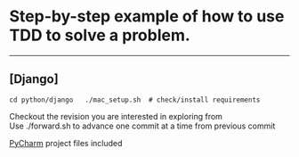 # Step-by-step example of how to use TDD to solve a problem.

---
## [Django]
`
cd python/django  
./mac_setup.sh  # check/install requirements  
`

Checkout the revision you are interested in exploring from  
Use ./forward.sh to advance one commit at a time from previous commit  

[PyCharm](http://www.jetbrains.com/pycharm/index.html) project files included

